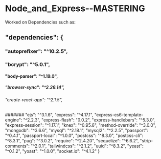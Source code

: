 # Node_and_Express--MASTERING

Worked on Dependencies such as:

## "dependencies": {

### "autoprefixer": "^10.2.5",

### "bcrypt": "^5.0.1",

#### "body-parser": "^1.19.0",

##### "browser-sync": "^2.26.14",

###### "create-react-app": "^2.1.5",

####### "ejs": "^3.1.6",
"express": "^4.17.1",
"express-es6-template-engine": "^2.2.3",
"express-flash": "0.0.2",
"express-handlebars": "^5.3.0",
"express-session": "^1.17.1",
"knex": "^0.95.6",
"method-override": "^3.0.0",
"mongodb": "^3.6.6",
"mysql": "^2.18.1",
"mysql2": "^2.2.5",
"passport": "^0.4.1",
"passport-local": "^1.0.0",
"postcss": "^8.3.0",
"postcss-cli": "^8.3.1",
"pug": "^3.0.2",
"require": "^2.4.20",
"sequelize": "^6.6.2",
"strip-comments": "^2.0.1",
"tailwindcss": "^2.1.2",
"uuid": "^8.3.2",
"yeast": "^0.1.2",
"yoast": "^1.0.0",
"socket.io": "^4.1.2"
}
